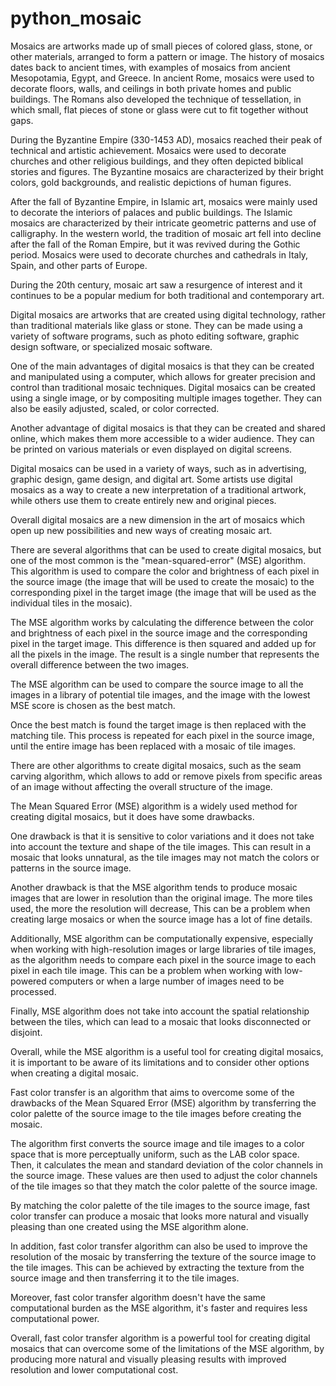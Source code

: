 # python_mosaic
Mosaics are artworks made up of small pieces of colored glass, stone, or other materials, arranged to form a pattern or image. The history of mosaics dates back to ancient times, with examples of mosaics from ancient Mesopotamia, Egypt, and Greece. In ancient Rome, mosaics were used to decorate floors, walls, and ceilings in both private homes and public buildings. The Romans also developed the technique of tessellation, in which small, flat pieces of stone or glass were cut to fit together without gaps.

During the Byzantine Empire (330-1453 AD), mosaics reached their peak of technical and artistic achievement. Mosaics were used to decorate churches and other religious buildings, and they often depicted biblical stories and figures. The Byzantine mosaics are characterized by their bright colors, gold backgrounds, and realistic depictions of human figures.

After the fall of Byzantine Empire, in Islamic art, mosaics were mainly used to decorate the interiors of palaces and public buildings. The Islamic mosaics are characterized by their intricate geometric patterns and use of calligraphy.
In the western world, the tradition of mosaic art fell into decline after the fall of the Roman Empire, but it was revived during the Gothic period. Mosaics were used to decorate churches and cathedrals in Italy, Spain, and other parts of Europe.

During the 20th century, mosaic art saw a resurgence of interest and it continues to be a popular medium for both traditional and contemporary art.

Digital mosaics are artworks that are created using digital technology, rather than traditional materials like glass or stone. They can be made using a variety of software programs, such as photo editing software, graphic design software, or specialized mosaic software.

One of the main advantages of digital mosaics is that they can be created and manipulated using a computer, which allows for greater precision and control than traditional mosaic techniques. Digital mosaics can be created using a single image, or by compositing multiple images together. They can also be easily adjusted, scaled, or color corrected.

Another advantage of digital mosaics is that they can be created and shared online, which makes them more accessible to a wider audience. They can be printed on various materials or even displayed on digital screens.

Digital mosaics can be used in a variety of ways, such as in advertising, graphic design, game design, and digital art. Some artists use digital mosaics as a way to create a new interpretation of a traditional artwork, while others use them to create entirely new and original pieces.

Overall digital mosaics are a new dimension in the art of mosaics which open up new possibilities and new ways of creating mosaic art.

There are several algorithms that can be used to create digital mosaics, but one of the most common is the "mean-squared-error" (MSE) algorithm. This algorithm is used to compare the color and brightness of each pixel in the source image (the image that will be used to create the mosaic) to the corresponding pixel in the target image (the image that will be used as the individual tiles in the mosaic).

The MSE algorithm works by calculating the difference between the color and brightness of each pixel in the source image and the corresponding pixel in the target image. This difference is then squared and added up for all the pixels in the image. The result is a single number that represents the overall difference between the two images.

The MSE algorithm can be used to compare the source image to all the images in a library of potential tile images, and the image with the lowest MSE score is chosen as the best match.

Once the best match is found the target image is then replaced with the matching tile. This process is repeated for each pixel in the source image, until the entire image has been replaced with a mosaic of tile images.

There are other algorithms to create digital mosaics, such as the seam carving algorithm, which allows to add or remove pixels from specific areas of an image without affecting the overall structure of the image.

The Mean Squared Error (MSE) algorithm is a widely used method for creating digital mosaics, but it does have some drawbacks.

One drawback is that it is sensitive to color variations and it does not take into account the texture and shape of the tile images. This can result in a mosaic that looks unnatural, as the tile images may not match the colors or patterns in the source image.

Another drawback is that the MSE algorithm tends to produce mosaic images that are lower in resolution than the original image. The more tiles used, the more the resolution will decrease, This can be a problem when creating large mosaics or when the source image has a lot of fine details.

Additionally, MSE algorithm can be computationally expensive, especially when working with high-resolution images or large libraries of tile images, as the algorithm needs to compare each pixel in the source image to each pixel in each tile image. This can be a problem when working with low-powered computers or when a large number of images need to be processed.

Finally, MSE algorithm does not take into account the spatial relationship between the tiles, which can lead to a mosaic that looks disconnected or disjoint.

Overall, while the MSE algorithm is a useful tool for creating digital mosaics, it is important to be aware of its limitations and to consider other options when creating a digital mosaic.

Fast color transfer is an algorithm that aims to overcome some of the drawbacks of the Mean Squared Error (MSE) algorithm by transferring the color palette of the source image to the tile images before creating the mosaic.

The algorithm first converts the source image and tile images to a color space that is more perceptually uniform, such as the LAB color space. Then, it calculates the mean and standard deviation of the color channels in the source image. These values are then used to adjust the color channels of the tile images so that they match the color palette of the source image.

By matching the color palette of the tile images to the source image, fast color transfer can produce a mosaic that looks more natural and visually pleasing than one created using the MSE algorithm alone.

In addition, fast color transfer algorithm can also be used to improve the resolution of the mosaic by transferring the texture of the source image to the tile images. This can be achieved by extracting the texture from the source image and then transferring it to the tile images.

Moreover, fast color transfer algorithm doesn't have the same computational burden as the MSE algorithm, it's faster and requires less computational power.

Overall, fast color transfer algorithm is a powerful tool for creating digital mosaics that can overcome some of the limitations of the MSE algorithm, by producing more natural and visually pleasing results with improved resolution and lower computational cost.

